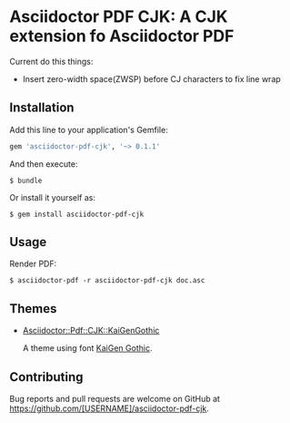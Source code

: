 # Asciidoctor PDF CJK: A CJK extension fo Asciidoctor PDF

Current do this things:

- Insert zero-width space(ZWSP) before CJ characters to fix line wrap


## Installation

Add this line to your application's Gemfile:

```ruby
gem 'asciidoctor-pdf-cjk', '~> 0.1.1'
```

And then execute:

    $ bundle

Or install it yourself as:

    $ gem install asciidoctor-pdf-cjk

## Usage

Render PDF:

    $ asciidoctor-pdf -r asciidoctor-pdf-cjk doc.asc

## Themes

- [Asciidoctor::Pdf::CJK::KaiGenGothic](https://github.com/chloerei/asciidoctor-pdf-cjk-kai_gen_gothic)

  A theme using font [KaiGen Gothic](https://github.com/akiratw/kaigen-gothic).

## Contributing

Bug reports and pull requests are welcome on GitHub at https://github.com/[USERNAME]/asciidoctor-pdf-cjk.
